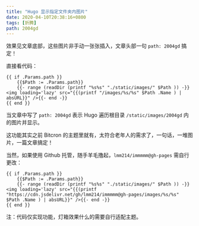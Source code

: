 ```yaml
---
title: "Hugo 显示指定文件夹内图片"
date: 2020-04-10T20:38:16+0800
tags: [折腾]
path: 2004gd
---
```


效果见文章底部，这些图片非手动一张张插入，文章头部一句 `path: 2004gd` 搞定！

直接看代码：

```
{{ if .Params.path }}
    {{$Path := .Params.path}}
    {{- range (readDir (printf "%s%s" "./static/images/" $Path )) -}}<img loading='lazy' src="{{(printf "/images/%s/%s" $Path .Name ) | absURL}}" />{{- end -}}
{{ end }}
```

当文章中写了 `path: 2004gd` 表示 Hugo 遍历根目录 `/static/images/2004gd` 内的图片并显示。

<!--more-->

这功能其实之前 Bitcron 的主题里就有，太符合老年人的需求了，一句话，一堆图片，一篇文章搞定！

当然，如果使用 Github 托管，随手羊毛撸起，`lmm214/immmmm@gh-pages` 需自行更改：

```
{{ if .Params.path }}
    {{$Path := .Params.path}}
    {{- range (readDir (printf "%s%s" "./static/images/" $Path )) -}}<img loading='lazy' src="{{(printf "https://cdn.jsdelivr.net/gh/lmm214/immmmm@gh-pages/images/%s/%s" $Path .Name ) | absURL}}" />{{- end -}}
{{ end }}
```

注：代码仅实现功能，灯箱效果什么的需要自行适配主题。